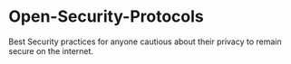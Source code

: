 # Open-Security-Protocols
Best Security practices for anyone cautious about their privacy to remain secure on the internet.
